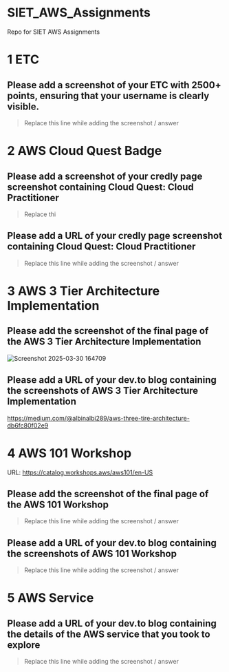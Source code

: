 # SIET_AWS_Assignments
Repo for SIET AWS Assignments

# 1 ETC

## Please add a screenshot of your ETC with 2500+ points, ensuring that your username is clearly visible.
> Replace this line while adding the screenshot / answer


# 2 AWS Cloud Quest Badge

## Please add a screenshot of your credly page screenshot containing Cloud Quest: Cloud Practitioner
> Replace thi

## Please add a URL of your credly page screenshot containing Cloud Quest: Cloud Practitioner
> Replace this line while adding the screenshot / answer


# 3 AWS 3 Tier Architecture Implementation

## Please add the screenshot of the final page of the AWS 3 Tier Architecture Implementation
![Screenshot 2025-03-30 164709](https://github.com/user-attachments/assets/6961d009-f858-48f6-84c8-f7ab4c4d3d1c)


## Please add a URL of your dev.to blog containing the screenshots of AWS 3 Tier Architecture Implementation
https://medium.com/@albinalbi289/aws-three-tire-architecture-db6fc80f02e9


# 4 AWS 101 Workshop
URL: https://catalog.workshops.aws/aws101/en-US

## Please add the screenshot of the final page of the AWS 101 Workshop
> Replace this line while adding the screenshot / answer

## Please add a URL of your dev.to blog containing the screenshots of AWS 101 Workshop
> Replace this line while adding the screenshot / answer


# 5 AWS Service

## Please add a URL of your dev.to blog containing the details of the AWS service that you took to explore
> Replace this line while adding the screenshot / answer


